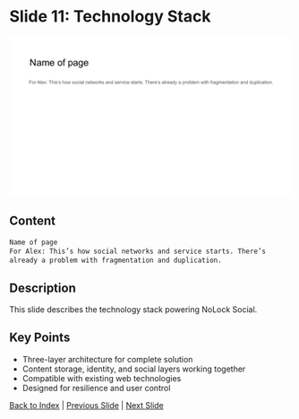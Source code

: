 # Slide 11: Technology Stack

![Slide 11](../images/slide11.png)

## Content

```
Name of page 
For Alex: This’s how social networks and service starts. There’s already a problem with fragmentation and duplication.
```

## Description

This slide describes the technology stack powering NoLock Social.

## Key Points

- Three-layer architecture for complete solution
- Content storage, identity, and social layers working together
- Compatible with existing web technologies
- Designed for resilience and user control

[Back to Index](../README.md) | [Previous Slide](slide10.md) | [Next Slide](slide12.md)